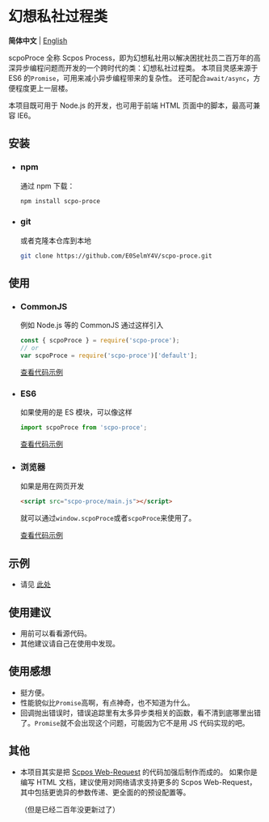# 幻想私社过程类

**简体中文** | [English](readme.md)

scpoProce 全称 Scpos Process，即为幻想私社用以解决困扰社员二百万年的高深异步编程问题而开发的一个跨时代的类：幻想私社过程类。
本项目灵感来源于 ES6 的`Promise`，可用来减小异步编程带来的复杂性。
还可配合`await/async`，方便程度更上一层楼。

本项目既可用于 Node.js 的开发，也可用于前端 HTML 页面中的脚本，最高可兼容 IE6。

## 安装

- ### npm

  通过 npm 下载：

  ```bash
  npm install scpo-proce
  ```

- ### git

  或者克隆本仓库到本地

  ```bash
  git clone https://github.com/E0SelmY4V/scpo-proce.git
  ```

## 使用

- ### CommonJS

  例如 Node.js 等的 CommonJS 通过这样引入

  ```javascript
  const { scpoProce } = require('scpo-proce');
  // or
  var scpoProce = require('scpo-proce')['default'];
  ```

  [查看代码示例](test0.js)

- ### ES6

  如果使用的是 ES 模块，可以像这样

  ```javascript
  import scpoProce from 'scpo-proce';
  ```

  [查看代码示例](test1.ts)

- ### 浏览器

  如果是用在网页开发

  ```html
  <script src="scpo-proce/main.js"></script>
  ```

  就可以通过`window.scpoProce`或者`scpoProce`来使用了。

  [查看代码示例](test2.hta)

## 示例

- 请见 [此处](demo-zh.md)

## 使用建议

- 用前可以看看源代码。
- 其他建议请自己在使用中发现。

## 使用感想

- 挺方便。
- 性能貌似比`Promise`高啊，有点神奇，也不知道为什么。
- 回调抛出错误时，错误追踪里有太多异步类相关的函数，看不清到底哪里出错了。`Promise`就不会出现这个问题，可能因为它不是用 JS 代码实现的吧。

## 其他

- 本项目其实是把 [Scpos Web-Request](https://github.com/E0SelmY4V/scpo-webreq.js) 的代码加强后制作而成的。
  如果你是编写 HTML 文档，建议使用对网络请求支持更多的 Scpos Web-Request，其中包括更诡异的参数传递、更全面的的预设配置等。

  （但是已经二百年没更新过了）
